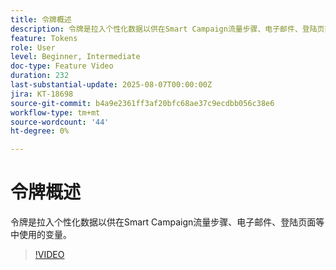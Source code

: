 ```yaml
---
title: 令牌概述
description: 令牌是拉入个性化数据以供在Smart Campaign流量步骤、电子邮件、登陆页面等中使用的变量。
feature: Tokens
role: User
level: Beginner, Intermediate
doc-type: Feature Video
duration: 232
last-substantial-update: 2025-08-07T00:00:00Z
jira: KT-18698
source-git-commit: b4a9e2361ff3af20bfc68ae37c9ecdbb056c38e6
workflow-type: tm+mt
source-wordcount: '44'
ht-degree: 0%

---
```



# 令牌概述

令牌是拉入个性化数据以供在Smart Campaign流量步骤、电子邮件、登陆页面等中使用的变量。

>[!VIDEO](https://video.tv.adobe.com/v/3470582/?learn=on&enablevpops&captions=chi_hans)
